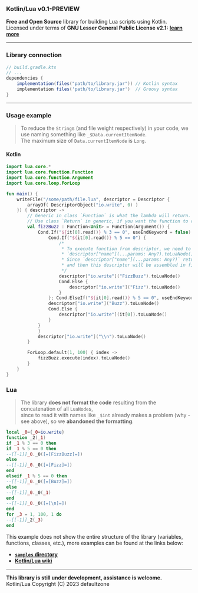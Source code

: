 ### Kotlin/Lua v0.1-PREVIEW

**Free and Open Source** library for building Lua scripts using Kotlin.<br>
Licensed under terms of **GNU Lesser General Public License v2.1:** [**learn more**](https://github.com/defaultzon3/KotlinLua/blob/main/LICENSE)
***
### Library connection

```groovy
// build.gradle.kts
// ...
dependencies {
    implementation(files("path/to/library.jar")) // Kotlin syntax
    implementation files('path/to/library.jar')  // Groovy syntax
}
```
***

### Usage example
> To reduce the `String`s (and file weight respectively) in your code, we use naming something like `_$Data.currentItemNode`.<br>
> The maximum size of `Data.currentItemNode` is `Long`.

#### Kotlin

```kotlin
import lua.core.*
import lua.core.function.Function
import lua.core.function.Argument
import lua.core.loop.ForLoop

fun main() {
    writeFile("/some/path/file.lua", descriptor = Descriptor {
        arrayOf( DescriptorObject("io.write", 0) )
    }) { descriptor ->
        // Generic in class `Function` is what the lambda will return.
        // Use class `Return` in generic, if you want the function to return something.
        val fizzBuzz : Function<Unit> = Function(Argument()) {
            Cond.If("${it[0].read()} % 3 == 0", useEndKeyword = false) {
                Cond.If("${it[0].read()} % 5 == 0") {
                    /*
                     * To execute function from descriptor, we need to use next syntax:
                     * `descriptor["name"](...params: Any?).toLuaNode()`
                     * Since `descriptor["name"](...params: Any?)` returns String, we need to convert this string to LuaNode,
                     * and then this descriptor will be assembled in file, that passed by `path` argument in `writeFile` function.
                     */
                    descriptor["io.write"]("FizzBuzz").toLuaNode()
                    Cond.Else {
                        descriptor["io.write"]("Fizz").toLuaNode()
                    }
                }; Cond.ElseIf("${it[0].read()} % 5 == 0", useEndKeyword = true) {
                descriptor["io.write"]("Buzz").toLuaNode()
                Cond.Else {
                    descriptor["io.write"](it[0]).toLuaNode()
                }
            }
            }
            descriptor["io.write"]("\\n").toLuaNode()
        }

        ForLoop.default(1, 100) { index ->
            fizzBuzz.execute(index).toLuaNode()
        }
    }
}
```
### Lua

> The library **does not format the code** resulting from the concatenation of all `LuaNode`s,<br>
> since to read it with names like `_$int` already makes a problem (why - see above), so we **abandoned the formatting**. 

```lua
local _0={_0=io.write}
function _2(_1)
if _1 % 3 == 0 then
if _1 % 5 == 0 then
--[[-1]]_0._0([=[FizzBuzz]=])
else
--[[-1]]_0._0([=[Fizz]=])
end
elseif _1 % 5 == 0 then
--[[-1]]_0._0([=[Buzz]=])
else
--[[-1]]_0._0(_1)
end
--[[-1]]_0._0([=[\n]=])
end
for _3 = 1, 100, 1 do
--[[-1]]_2(_3)
end
```

This example does not show the entire structure of the library (variables, functions, classes, etc.), more examples can be found at the links below:
- [**`samples` directory**](https://github.com/defaultzone/KotlinLua/tree/main/samples)
- [**Kotlin/Lua wiki**](https://github.com/defaultzone/KotlinLua/wiki)

***
**This library is still under development, assistance is welcome.**<br>
Kotlin/Lua Copyright (C) 2023 defaultzone
